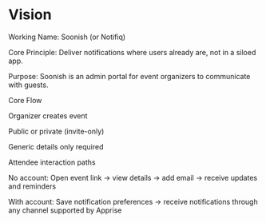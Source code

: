 # Vision

Working Name: Soonish (or Notifiq)

Core Principle: Deliver notifications where users already are, not in a siloed app.

Purpose: Soonish is an admin portal for event organizers to communicate with guests.

Core Flow

Organizer creates event

Public or private (invite-only)

Generic details only required

Attendee interaction paths

No account: Open event link → view details → add email → receive updates and reminders

With account: Save notification preferences → receive notifications through any channel supported by Apprise
